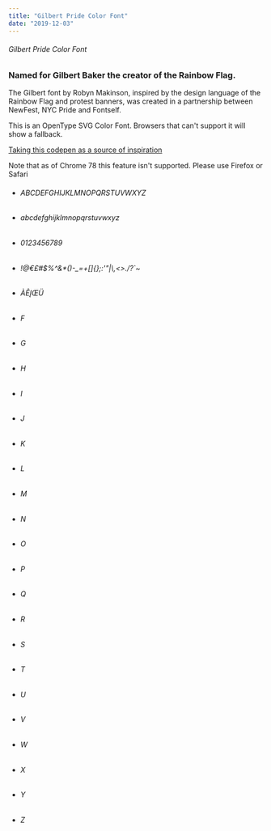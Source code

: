 ```yaml
---
title: "Gilbert Pride Color Font"
date: "2019-12-03"
---
```


###### Gilbert Pride Color Font

### Named for Gilbert Baker the creator of the Rainbow Flag.

The Gilbert font by Robyn Makinson, inspired by the design language of the Rainbow Flag and protest banners, was created in a partnership between NewFest, NYC Pride and Fontself.

This is an OpenType SVG Color Font. Browsers that can't support it will show a fallback.

[Taking this codepen as a source of inspiration](https://codepen.io/fontself/pen/rrdqrW)

Note that as of Chrome 78 this feature isn't supported. Please use Firefox or Safari

<div class="fixed-div" markdown='1'>

<ul class="spinning-around" markdown='1'>
<li><h6>ABCDEFGHIJKLMNOPQRSTUVWXYZ</h6></li>
<li><h6>abcdefghijklmnopqrstuvwxyz</h6></li>
<li><h6>0123456789</h6></li>
<li><h6>!@€£#$%^&*()-_=+[]{};:'"|\,<>./?`~</h6></li>
<li><h6>ÀÊĮŒÜ</h6></li>
<li><h6>F</h6></li>
<li><h6>G</h6></li>
<li><h6>H</h6></li>
<li><h6>I</h6></li>
<li><h6>J</h6></li>
<li><h6>K</h6></li>
<li><h6>L</h6></li>
<li><h6>M</h6></li>
<li><h6>N</h6></li>
<li><h6>O</h6></li>
<li><h6>P</h6></li>
<li><h6>Q</h6></li>
<li><h6>R</h6></li>
<li><h6>S</h6></li>
<li><h6>T</h6></li>
<li><h6>U</h6></li>
<li><h6>V</h6></li>
<li><h6>W</h6></li>
<li><h6>X</h6></li>
<li><h6>Y</h6></li>
<li><h6>Z</h6></li>
</ul>
</div>
